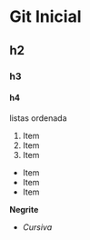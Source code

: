 # Git Inicial

## h2
### h3
#### h4

listas ordenada
1. Item
2. Item
3. Item

* Item
* Item
* Item

**Negrite**
* *Cursiva*
